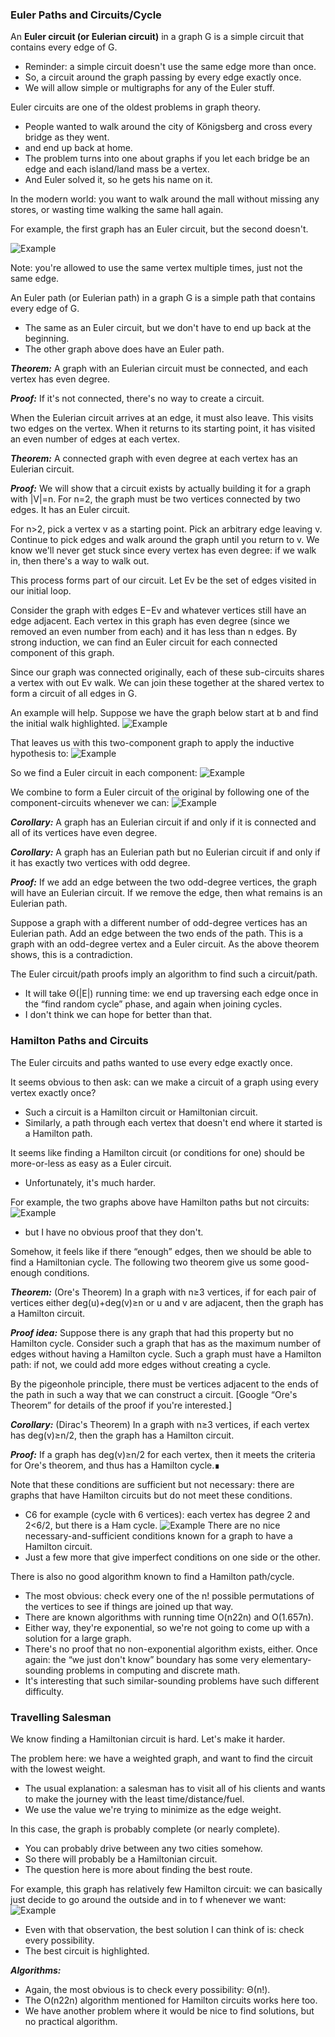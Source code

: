 ### Euler Paths and Circuits/Cycle

An **Euler circuit (or Eulerian circuit)** in a graph G is a simple circuit that contains every edge of G.
 - Reminder: a simple circuit doesn't use the same edge more than once.
 - So, a circuit around the graph passing by every edge exactly once.
 - We will allow simple or multigraphs for any of the Euler stuff.


Euler circuits are one of the oldest problems in graph theory.
 - People wanted to walk around the city of Königsberg and cross every bridge as they went.
 - and end up back at home.
 - The problem turns into one about graphs if you let each bridge be an edge and each island/land mass be a vertex.
 - And Euler solved it, so he gets his name on it.

In the modern world: you want to walk around the mall without missing any stores, or wasting time walking the same hall again.

For example, the first graph has an Euler circuit, but the second doesn't.
 
 ![Example](images/ex1.png)

Note: you're allowed to use the same vertex multiple times, just not the same edge.

An Euler path (or Eulerian path) in a graph G is a simple path that contains every edge of G.

 - The same as an Euler circuit, but we don't have to end up back at the beginning.
 - The other graph above does have an Euler path.

***Theorem:*** A graph with an Eulerian circuit must be connected, and each vertex has even degree.

***Proof:*** If it's not connected, there's no way to create a circuit.

When the Eulerian circuit arrives at an edge, it must also leave. This visits two edges on the vertex. When it returns to its starting point, it has visited an even number of edges at each vertex.

***Theorem:*** A connected graph with even degree at each vertex has an Eulerian circuit.

***Proof:*** We will show that a circuit exists by actually building it for a graph with |V|=n. For n=2, the graph must be two vertices connected by two edges. It has an Euler circuit.

For n>2, pick a vertex v as a starting point. Pick an arbitrary edge leaving v. Continue to pick edges and walk around the graph until you return to v. We know we'll never get stuck since every vertex has even degree: if we walk in, then there's a way to walk out.

This process forms part of our circuit. Let Ev be the set of edges visited in our initial loop.

Consider the graph with edges E−Ev and whatever vertices still have an edge adjacent. Each vertex in this graph has even degree (since we removed an even number from each) and it has less than n edges. By strong induction, we can find an Euler circuit for each connected component of this graph.

Since our graph was connected originally, each of these sub-circuits shares a vertex with out Ev walk. We can join these together at the shared vertex to form a circuit of all edges in G.

An example will help. Suppose we have the graph below start at b and find the initial walk highlighted.
![Example](images/ex2a.png)

That leaves us with this two-component graph to apply the inductive hypothesis to:
![Example](images/ex2b.png)

So we find a Euler circuit in each component:
![Example](images/ex2c.png)

We combine to form a Euler circuit of the original by following one of the component-circuits whenever we can:
![Example](images/ex2d.png)

***Corollary:*** A graph has an Eulerian circuit if and only if it is connected and all of its vertices have even degree.

***Corollary:*** A graph has an Eulerian path but no Eulerian circuit if and only if it has exactly two vertices with odd degree.

***Proof:*** If we add an edge between the two odd-degree vertices, the graph will have an Eulerian circuit. If we remove the edge, then what remains is an Eulerian path.

Suppose a graph with a different number of odd-degree vertices has an Eulerian path. Add an edge between the two ends of the path. This is a graph with an odd-degree vertex and a Euler circuit. As the above theorem shows, this is a contradiction.

The Euler circuit/path proofs imply an algorithm to find such a circuit/path.
 - It will take Θ(|E|) running time: we end up traversing each edge once in the “find random cycle” phase, and again when joining cycles.
 - I don't think we can hope for better than that.

### Hamilton Paths and Circuits

The Euler circuits and paths wanted to use every edge exactly once.

It seems obvious to then ask: can we make a circuit of a graph using every vertex exactly once?
  - Such a circuit is a Hamilton circuit or Hamiltonian circuit.
  - Similarly, a path through each vertex that doesn't end where it started is a Hamilton path.

It seems like finding a Hamilton circuit (or conditions for one) should be more-or-less as easy as a Euler circuit.
 - Unfortunately, it's much harder.

For example, the two graphs above have Hamilton paths but not circuits:
![Example](images/ex3.png)

  - but I have no obvious proof that they don't.

Somehow, it feels like if there “enough” edges, then we should be able to find a Hamiltonian cycle. The following two theorem give us some good-enough conditions.

***Theorem:*** (Ore's Theorem) In a graph with n≥3 vertices, if for each pair of vertices either deg(u)+deg(v)≥n or u and v are adjacent, then the graph has a Hamilton circuit.

***Proof idea:*** Suppose there is any graph that had this property but no Hamilton cycle. Consider such a graph that has as the maximum number of edges without having a Hamilton cycle. Such a graph must have a Hamilton path: if not, we could add more edges without creating a cycle.

By the pigeonhole principle, there must be vertices adjacent to the ends of the path in such a way that we can construct a circuit. [Google “Ore's Theorem” for details of the proof if you're interested.]

***Corollary:*** (Dirac's Theorem) In a graph with n≥3 vertices, if each vertex has deg(v)≥n/2, then the graph has a Hamilton circuit.

***Proof:*** If a graph has deg(v)≥n/2 for each vertex, then it meets the criteria for Ore's theorem, and thus has a Hamilton cycle.∎

Note that these conditions are sufficient but not necessary: there are graphs that have Hamilton circuits but do not meet these conditions.
 - C6 for example (cycle with 6 vertices): each vertex has degree 2 and 2<6/2, but there is a Ham cycle.
![Example](images/ex4.png)
There are no nice necessary-and-sufficient conditions known for a graph to have a Hamilton circuit.
 - Just a few more that give imperfect conditions on one side or the other.

There is also no good algorithm known to find a Hamilton path/cycle.
 - The most obvious: check every one of the n! possible permutations of the vertices to see if things are joined up that way.
 - There are known algorithms with running time O(n22n) and O(1.657n).
 - Either way, they're exponential, so we're not going to come up with a solution for a large graph.
 - There's no proof that no non-exponential algorithm exists, either.
Once again: the “we just don't know” boundary has some very elementary-sounding problems in computing and discrete math.
 - It's interesting that such similar-sounding problems have such different difficulty.

### Travelling Salesman

We know finding a Hamiltonian circuit is hard. Let's make it harder.

The problem here: we have a weighted graph, and want to find the circuit with the lowest weight.
 - The usual explanation: a salesman has to visit all of his clients and wants to make the journey with the least time/distance/fuel.
 - We use the value we're trying to minimize as the edge weight.

In this case, the graph is probably complete (or nearly complete).
 - You can probably drive between any two cities somehow.
 - So there will probably be a Hamiltonian circuit.
 - The question here is more about finding the best route.

For example, this graph has relatively few Hamilton circuit: we can basically just decide to go around the outside and in to f whenever we want:
![Example](images/ex5.png)

 - Even with that observation, the best solution I can think of is: check every possibility.
 - The best circuit is highlighted.

***Algorithms:***

 - Again, the most obvious is to check every possibility: Θ(n!).
 - The O(n22n) algorithm mentioned for Hamilton circuits works here too.
 - We have another problem where it would be nice to find solutions, but no practical algorithm.



